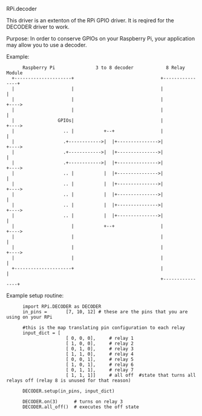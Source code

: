 RPi.decoder

This driver is an extenton of the RPi GPIO driver. It is reqired for the DECODER driver to work.

Purpose: In order to conserve GPIOs on your Raspberry Pi, your application may allow you to use a decoder. 

Example:

          Raspberry Pi               3 to 8 decoder            8 Relay Module
      +---------------------+                                +----------------+
      |                     |                                |                |
      |                     |                                |              +---->
      |                     |                                |                |
      |                GPIOs|                                |              +---->
      |                  .. |           +--+                 |                |
      |                  .+------------>|  |+--------------->|              +---->
      |                  .+------------>|  |+--------------->|                |
      |                  .+------------>|  |+--------------->|              +---->
      |                  .. |           |  |+--------------->|                |
      |                  .. |           |  |+--------------->|              +---->
      |                  .. |           |  |+--------------->|                |
      |                  .. |           |  |+--------------->|              +---->
      |                  .. |           |  |+--------------->|                |
      |                     |           +--+                 |              +---->
      |                     |                                |                |
      |                     |                                |              +---->
      |                     |                                |                |
      +---------------------+                                |                |
                                                             +----------------+
                                                             
Example setup routine:

          import RPi.DECODER as DECODER
          in_pins =       [7, 10, 12] # these are the pins that you are using on your RPi

          #this is the map translating pin configuration to each relay
          input_dict = [
                          [ 0, 0, 0],     # relay 1
                          [ 1, 0, 0],     # relay 2
                          [ 0, 1, 0],     # relay 3
                          [ 1, 1, 0],     # relay 4
                          [ 0, 0, 1],     # relay 5
                          [ 1, 0, 1],     # relay 6
                          [ 0, 1, 1],     # relay 7
                          [ 1, 1, 1]]     # all off  #state that turns all relays off (relay 8 is unused for that reason)
          
          DECODER.setup(in_pins, input_dict)
          
          DECODER.on(3)      # turns on relay 3
          DECODER.all_off()  # executes the off state


